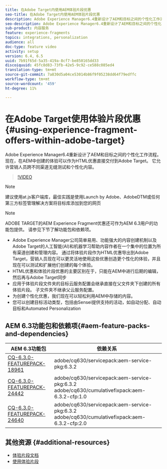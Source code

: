 ```yaml
---
title: 在Adobe Target内使用AEM体验片段优惠
seo-title: 在Adobe Target内使用AEM体验片段优惠
description: Adobe Experience Manager6.4重新设计了AEM和目标之间的个性化工作流程。 现在，在AEM中创建的体验可以作为HTML优惠直接交付到Adobe Target。 它允许营销人员跨不同渠道无缝测试和个性化内容。
seo-description: Adobe Experience Manager6.4重新设计了AEM和目标之间的个性化工作流程。 现在，在AEM中创建的体验可以作为HTML优惠直接交付到Adobe Target。 它允许营销人员跨不同渠道无缝测试和个性化内容。
sub-product: 内容服务
feature: experience-fragments
topics: integrations, personalization
audience: all
doc-type: feature video
activity: setup
version: 6.4, 6.5
uuid: 7b91f65d-5a35-419a-8cf7-be850165dd33
discoiquuid: 45fc8d83-73fb-42e5-9c92-ce588c085ed4
translation-type: tm+mt
source-git-commit: 7a830d5a04ce53014b86f9f05238dd64f79edffc
workflow-type: tm+mt
source-wordcount: '459'
ht-degree: 11%

---
```



# 在Adobe Target使用体验片段优惠{#using-experience-fragment-offers-within-adobe-target}

Adobe Experience Manager6.4重新设计了AEM和目标之间的个性化工作流程。 现在，在AEM中创建的体验可以作为HTML优惠直接交付到Adobe Target。 它允许营销人员跨不同渠道无缝测试和个性化内容。

>[!VIDEO](https://video.tv.adobe.com/v/22383/?quality=12&learn=on)

>[!NOTE]
>
>建议使用at.js客户端库，最佳实践是使用Launch by Adobe、AdobeDTM或任何第三方标签管理解决方案将目标库添加到您的网页

>[!NOTE]
>
>ADOBE TARGET的AEM Experience Fragment优惠还可作为AEM 6.3用户的功能包提供。 请参见下节了解功能包和依赖项。


* Adobe Experience Manager公司简单易用、功能强大的内容创建机制以及Adobe Target的人工智能(AI)和机器学习帮助内容作者在一个集中的位置为所有渠道创建和管理内容。 通过将体验片段作为HTML优惠导出到Adobe Target，营销人员现在可以更灵活地使用这些优惠创造更个性化的体验，并且现在可以测试和扩展他们创建的每个体验。
* HTML优惠和体验片段优惠的主要区别在于，只能在AEM中进行后期的编辑，然后再与Adobe Target同步
* 应用于体验片段文件夹的目标云服务配置会继承直接在父文件夹下创建的所有体验片段。 子文件夹不继承父云服务配置。
* 为创建个性化优惠，我们现在可以轻松利用AEM中存储的内容。
* 您可以创建目标活动类型，包括由Sensei提供支持的活动，如自动分配、自动目标和Automated Personalization

## AEM 6.3功能包和依赖项{#aem-feature-packs-and-dependencies}

| AEM 6.3功能包 | 依赖关系 |
| ------------------------------------------------------------------------------------------------------------------------------------------------------------------------------------------------------- | --------------------------------------------------------------------------------------------- |
| [CQ-6.3.0-FEATUREPACK-18961](https://www.adobeaemcloud.com/content/marketplace/marketplaceProxy.html?packagePath=/content/companies/public/adobe/packages/cq630/featurepack/cq-6.3.0-featurepack-18961) | adobe/cq630/servicepack:aem-service-pkg:6.3.2 |
| [CQ-6.3.0-FEATUREPACK-24442](https://www.adobeaemcloud.com/content/marketplace/marketplaceProxy.html?packagePath=/content/companies/public/adobe/packages/cq630/featurepack/cq-6.3.0-featurepack-24442) | adobe/cq630/servicepack:aem-service-pkg:6.3.2 adobe/cq630/cumulativefixpack:aem-6.3.2-cfp:1.0 |
| [CQ-6.3.0-FEATUREPACK-24640](https://www.adobeaemcloud.com/content/marketplace/marketplaceProxy.html?packagePath=/content/companies/public/adobe/packages/cq630/featurepack/cq-6.3.0-featurepack-24640) | adobe/cq630/servicepack:aem-service-pkg:6.3.2 adobe/cq630/cumulativefixpack:aem-6.3.2-cfp:2.0 |

## 其他资源 {#additional-resources}

* [体验片段文档](https://helpx.adobe.com/experience-manager/6-5/sites/authoring/using/experience-fragments.html)
* [使用体验片段](/help/sites/experience-fragments/experience-fragments-feature-video-use.md)
